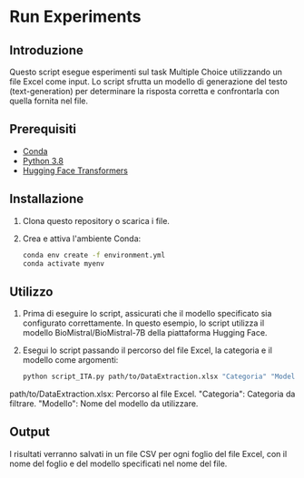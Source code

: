 # Run Experiments

## Introduzione

Questo script esegue esperimenti sul task Multiple Choice utilizzando un file Excel come input. Lo script sfrutta un modello di generazione del testo (text-generation) per determinare la risposta corretta e confrontarla con quella fornita nel file.

## Prerequisiti

- [Conda](https://docs.conda.io/projects/conda/en/latest/user-guide/install/index.html)
- [Python 3.8](https://www.python.org/downloads/release/python-380/)
- [Hugging Face Transformers](https://huggingface.co/docs/transformers/it/index)

## Installazione

1. Clona questo repository o scarica i file.

2. Crea e attiva l'ambiente Conda:

   ```bash
   conda env create -f environment.yml
   conda activate myenv

## Utilizzo

1. Prima di eseguire lo script, assicurati che il modello specificato sia configurato correttamente. In questo esempio, lo script utilizza il modello BioMistral/BioMistral-7B della piattaforma Hugging Face. 

2. Esegui lo script passando il percorso del file Excel, la categoria e il modello come argomenti:

    ```bash
    python script_ITA.py path/to/DataExtraction.xlsx "Categoria" "Modello"

path/to/DataExtraction.xlsx: Percorso al file Excel.
"Categoria": Categoria da filtrare.
"Modello": Nome del modello da utilizzare.

## Output

I risultati verranno salvati in un file CSV per ogni foglio del file Excel, con il nome del foglio e del modello specificati nel nome del file.
